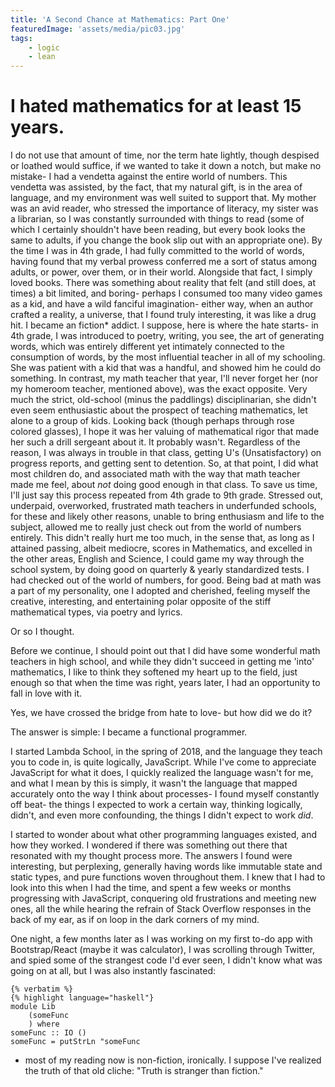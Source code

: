 ```yaml
---
title: 'A Second Chance at Mathematics: Part One' 
featuredImage: 'assets/media/pic03.jpg'
tags:
    - logic
    - lean
---
```


# I hated mathematics for at least 15 years.
I do not use that amount of time, nor the term hate lightly, though despised or loathed would suffice, if we wanted to take it down a notch, but make no mistake- I had a vendetta against the entire world of numbers. This vendetta was assisted, by the fact, that my natural gift, is in the area of language, and my environment was well suited to support that. My mother was an avid reader, who stressed the importance of literacy, my sister was a librarian, so I was constantly surrounded with things to read (some of which I certainly shouldn't have been reading, but every book looks the same to adults, if you change the book slip out with an appropriate one).
By the time I was in 4th grade, I had fully committed to the world of words, having found that my verbal prowess conferred me a sort of status among adults, or power, over them, or in their world. Alongside that fact, I simply loved books. There was something about reality that felt (and still does, at times) a bit limited, and boring- perhaps I consumed too many video games as a kid, and have a wild fanciful imagination- either way, when an author crafted a reality, a universe, that I found truly interesting, it was like a drug hit. I became an fiction* addict.
I suppose, here is where the hate starts- in 4th grade, I was introduced to poetry, writing, you see, the art of generating words, which was entirely different yet intimately connected to the consumption of words, by the most influential teacher in all of my schooling. She was patient with a kid that was a handful, and showed him he could do something.  In contrast, my math teacher that year, I'll never forget her (nor my homeroom teacher, mentioned above), was the exact opposite. Very much the strict, old-school (minus the paddlings) disciplinarian, she didn't even seem enthusiastic about the prospect of teaching mathematics, let alone to a group of kids. Looking back (though perhaps through rose colored glasses), I hope it was her valuing of mathematical rigor that made her such a drill sergeant about it. It probably wasn't. Regardless of the reason, I was always in trouble in that class, getting U's (Unsatisfactory) on progress reports, and getting sent to detention. So, at that point, I did what most children do, and associated math with the way that math teacher made me feel, about *not* doing good enough in that class. To save us time, I'll just say this process repeated from 4th grade to 9th grade. Stressed out, underpaid, overworked, frustrated math teachers in underfunded schools, for these and likely other reasons, unable to bring enthusiasm and life to the subject, allowed me to really just check out from the world of numbers entirely. This didn't really hurt me too much, in the sense that, as long as I attained passing, albeit mediocre, scores in Mathematics, and excelled in the other areas, English and Science, I could game my way through the school system, by doing good on quarterly & yearly standardized tests. I had checked out of the world of numbers, for good. Being bad at math was a part of my personality, one I adopted and cherished, feeling myself the creative, interesting, and entertaining polar opposite of the stiff mathematical types, via poetry and lyrics.

Or so I thought.

Before we continue, I should point out that I did have some wonderful math teachers in high school, and while they didn't succeed in getting me 'into' mathematics, I like to think they softened my heart up to the field, just enough so that when the time was right, years later, I had an opportunity to fall in love with it.

Yes, we have crossed the bridge from hate to love- but how did we do it?

The answer is simple: I became a functional programmer.

I started Lambda School, in the spring of 2018, and the language they teach you to code in, is quite logically, JavaScript. While I've come to appreciate JavaScript for what it does, I quickly realized the language wasn't for me, and what I mean by this is simply, it wasn't the language that mapped accurately onto the way I think about processes- I found myself constantly off beat- the things I expected to work a certain way, thinking logically, didn't, and even more confounding, the things I didn't expect to work *did*.

I started to wonder about what other programming languages existed, and how they worked. I wondered if there was something out there that resonated with my thought process more. The answers I found were interesting, but perplexing, generally having words like immutable state and static types, and pure functions woven throughout them. I knew that I had to look into this when I had the time, and spent a few weeks or months progressing with JavaScript, conquering old frustrations and meeting new ones, all the while hearing the refrain of Stack Overflow responses in the back of my ear, as if on loop in the dark corners of my mind.

One night, a few months later as I was working on my first to-do app with Bootstrap/React (maybe it was calculator), I was scrolling through Twitter, and spied some of the strangest code I'd ever seen, I didn't know what was going on at all, but I was also instantly fascinated:

```pebble
{% verbatim %}
{% highlight language="haskell"}
module Lib
    (someFunc
    ) where
someFunc :: IO ()
someFunc = putStrLn "someFunc
```
* most of my reading now is non-fiction, ironically. I suppose I've realized the truth of that old cliche: "Truth is stranger than fiction."

